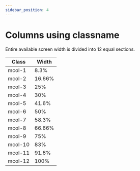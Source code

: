 ```yaml
---
sidebar_position: 4
---
```


# Columns using classname

Entire available screen width is divided into 12 equal sections.

| Class | Width      |
|------|-------------|
| mcol-1 | 8.3%      |
| mcol-2 | 16.66%    |
| mcol-3 | 25%       |
| mcol-4 | 30%       |
| mcol-5 | 41.6%     |
| mcol-6 | 50%       |
| mcol-7 | 58.3%     |
| mcol-8 | 66.66%    |
| mcol-9 | 75%       |
| mcol-10 | 83%      |
| mcol-11 | 91.6%    |
| mcol-12 | 100%     |


